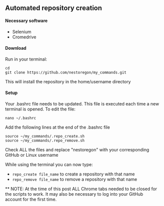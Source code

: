 ## Automated repository creation

#### Necessary software 
* Selenium
* Cromedrive

#### Download
Run in your terminal:
```
cd
git clone https://github.com/nestoregon/my_commands.git
```
This will install the repository in the home/username directory

#### Setup
Your .bashrc file needs to be updated. This file is executed each time a new terminal is opened.
To edit the file:
```
nano ~/.bashrc
```
Add the following lines at the end of the .bashrc file

```
source ~/my_commands/.repo_create.sh
source ~/my_commands/.repo_remove.sh
```

Check ALL the files and replace "nestoregon" with your corresponding GitHub or Linux username

While using the terminal you can now type:
* ```repo_create file_name``` to create a repository with that name
* ```repo_remove file_name``` to remove a repository with that name

** NOTE: At the time of this post ALL Chrome tabs needed to be closed for the scripts to work. It may also be necessary to log into your GitHub account for the first time.